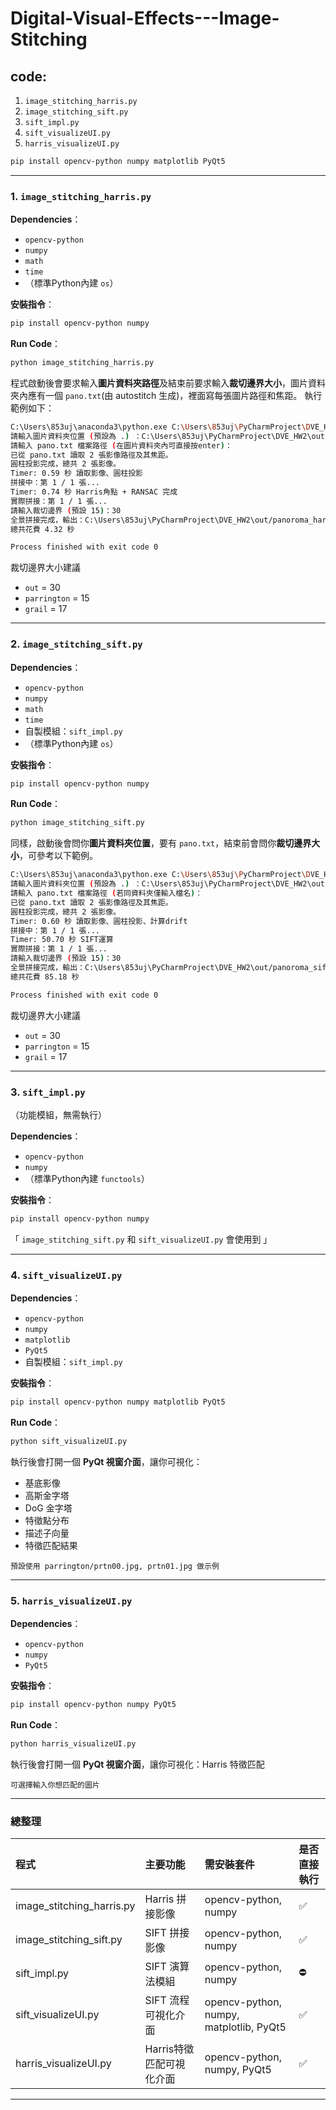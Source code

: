 # Digital-Visual-Effects---Image-Stitching

## code:
1. `image_stitching_harris.py`
2. `image_stitching_sift.py`
3. `sift_impl.py`
4. `sift_visualizeUI.py`
5. `harris_visualizeUI.py`

```bash
pip install opencv-python numpy matplotlib PyQt5
```
---

### 1. `image_stitching_harris.py`

**Dependencies**：
- `opencv-python`
- `numpy`
- `math`
- `time`
- （標準Python內建 `os`）

**安裝指令**：
```bash
pip install opencv-python numpy
```

**Run Code**：
```bash
python image_stitching_harris.py
```
程式啟動後會要求輸入**圖片資料夾路徑**及結束前要求輸入**裁切邊界大小**，圖片資料夾內應有一個 `pano.txt`(由 autostitch 生成)，裡面寫每張圖片路徑和焦距。
執行範例如下：
```bash
C:\Users\853uj\anaconda3\python.exe C:\Users\853uj\PyCharmProject\DVE_HW2\image_stitching_harris.py 
請輸入圖片資料夾位置 (預設為 .) ：C:\Users\853uj\PyCharmProject\DVE_HW2\out
請輸入 pano.txt 檔案路徑 (在圖片資料夾內可直接按enter)：
已從 pano.txt 讀取 2 張影像路徑及其焦距。
圓柱投影完成，總共 2 張影像。
Timer: 0.59 秒 讀取影像、圓柱投影
拼接中：第 1 / 1 張...
Timer: 0.74 秒 Harris角點 + RANSAC 完成
實際拼接：第 1 / 1 張...
請輸入裁切邊界 (預設 15)：30
全景拼接完成，輸出：C:\Users\853uj\PyCharmProject\DVE_HW2\out/panoroma_harris.jpg
總共花費 4.32 秒

Process finished with exit code 0
```
裁切邊界大小建議
- `out` = 30
- `parrington` = 15
- `grail` = 17

---

### 2. `image_stitching_sift.py`

**Dependencies**：
- `opencv-python`
- `numpy`
- `math`
- `time`
- 自製模組：`sift_impl.py`
- （標準Python內建 `os`）

**安裝指令**：
```bash
pip install opencv-python numpy
```

**Run Code**：
```bash
python image_stitching_sift.py
```
同樣，啟動後會問你**圖片資料夾位置**，要有 `pano.txt`，結束前會問你**裁切邊界大小**，可參考以下範例。
```bash
C:\Users\853uj\anaconda3\python.exe C:\Users\853uj\PyCharmProject\DVE_HW2\image_stitching_sift.py 
請輸入圖片資料夾位置 (預設為 .) ：C:\Users\853uj\PyCharmProject\DVE_HW2\out
請輸入 pano.txt 檔案路徑 (若同資料夾僅輸入檔名)：
已從 pano.txt 讀取 2 張影像路徑及其焦距。
圓柱投影完成，總共 2 張影像。
Timer: 0.60 秒 讀取影像、圓柱投影、計算drift
拼接中：第 1 / 1 張...
Timer: 50.70 秒 SIFT運算
實際拼接：第 1 / 1 張...
請輸入裁切邊界 (預設 15)：30
全景拼接完成，輸出：C:\Users\853uj\PyCharmProject\DVE_HW2\out/panoroma_sift.jpg
總共花費 85.18 秒

Process finished with exit code 0
```

裁切邊界大小建議
- `out` = 30
- `parrington` = 15
- `grail` = 17

---

### 3. `sift_impl.py`

（功能模組，無需執行）

**Dependencies**：
- `opencv-python`
- `numpy`
- （標準Python內建 `functools`）

**安裝指令**：
```bash
pip install opencv-python numpy
```


「  `image_stitching_sift.py` 和 `sift_visualizeUI.py` 會使用到 」

---

### 4. `sift_visualizeUI.py`

**Dependencies**：
- `opencv-python`
- `numpy`
- `matplotlib`
- `PyQt5`
- 自製模組：`sift_impl.py`

**安裝指令**：
```bash
pip install opencv-python numpy matplotlib PyQt5
```

**Run Code**：
```bash
python sift_visualizeUI.py
```
執行後會打開一個 **PyQt 視窗介面**，讓你可視化：
- 基底影像
- 高斯金字塔
- DoG 金字塔
- 特徵點分布
- 描述子向量
- 特徵匹配結果
```
預設使用 parrington/prtn00.jpg, prtn01.jpg 做示例
```
---

### 5. `harris_visualizeUI.py`

**Dependencies**：
- `opencv-python`
- `numpy`
- `PyQt5`

**安裝指令**：
```bash
pip install opencv-python numpy PyQt5
```

**Run Code**：
```bash
python harris_visualizeUI.py
```
執行後會打開一個 **PyQt 視窗介面**，讓你可視化：Harris 特徵匹配

```
可選擇輸入你想匹配的圖片
```
---

### 總整理

| 程式                        | 主要功能            | 需安裝套件                                   | 是否直接執行 |
|:--------------------------|:----------------|:----------------------------------------|:------------|
| image_stitching_harris.py | Harris 拼接影像     | opencv-python, numpy                    | ✅ |
| image_stitching_sift.py   | SIFT 拼接影像       | opencv-python, numpy                    | ✅ |
| sift_impl.py              | SIFT 演算法模組      | opencv-python, numpy                    | ⛔|
| sift_visualizeUI.py       | SIFT 流程可視化介面    | opencv-python, numpy, matplotlib, PyQt5 | ✅ |
| harris_visualizeUI.py     | Harris特徵匹配可視化介面 | opencv-python, numpy, PyQt5             | ✅ |

---

  
